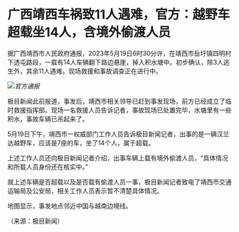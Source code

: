 # 广西靖西车祸致11人遇难，官方：越野车超载坐14人，含境外偷渡人员

据广西靖西市人民政府通报，2023年5月19日6时30分许，在靖西市岳圩镇四明村下透屯路段，一载有14人车辆翻下路边悬崖，掉入积水塘中。初步确认，除3人逃生外，其余11人遇难。现场救援和事故调查正在进行中。

![](https://inews.gtimg.com/om_bt/Oiz19bgMGEvsIeUDg2wdTNa9j2qPAB4b0EuqsNhd90LTEAA/1000)_官方通报_

极目新闻此前报道，事发后，靖西市相关领导已赶到事发现场，前方已经成立了临时救援指挥部。现场一名救援人员告诉记者，事故现场已处置完毕，水塘里有一些积水，事故车辆已吊起来了。

5月19日下午，靖西市一权威部门工作人员告诉极目新闻记者，出事的是一辆汉兰达越野车，应该是7座的车，坐了14个人，属于超载。

上述工作人员还向极目新闻记者介绍，出事车辆上载有境外偷渡人员，“具体情况和所载人员身份还在核实中。”

就上述车辆是否超载以及是否载有偷渡人员一事，极目新闻记者致电了靖西市交通运输局及公安局，相关工作人员表示暂不清楚具体情况。

地图显示，事发地点邻近中国与越南边境线。

（来源：极目新闻）

